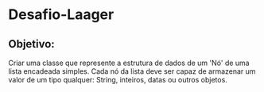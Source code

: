 # Desafio-Laager

## Objetivo:

Criar uma classe que represente a estrutura de dados de um 'Nó' de uma
lista encadeada simples. Cada nó da lista deve ser capaz de armazenar 
um valor de um tipo qualquer: String, inteiros, datas ou outros objetos.
